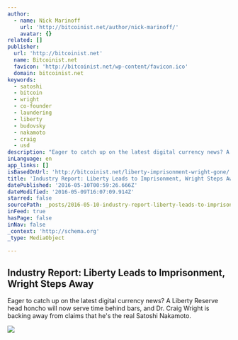 ```yaml
---
author:
  - name: Nick Marinoff
    url: 'http://bitcoinist.net/author/nick-marinoff/'
    avatar: {}
related: []
publisher:
  url: 'http://bitcoinist.net'
  name: Bitcoinist.net
  favicon: 'http://bitcoinist.net/wp-content/favicon.ico'
  domain: bitcoinist.net
keywords:
  - satoshi
  - bitcoin
  - wright
  - co-founder
  - laundering
  - liberty
  - budovsky
  - nakamoto
  - craig
  - usd
description: "Eager to catch up on the latest digital currency news? A Liberty Reserve head honcho will now serve time behind bars, and Dr. Craig Wright is backing away from claims that he's the real Satoshi Nakamoto."
inLanguage: en
app_links: []
isBasedOnUrl: 'http://bitcoinist.net/liberty-imprisonment-wright-gone/'
title: 'Industry Report: Liberty Leads to Imprisonment, Wright Steps Away'
datePublished: '2016-05-10T00:59:26.666Z'
dateModified: '2016-05-09T16:07:09.914Z'
starred: false
sourcePath: _posts/2016-05-10-industry-report-liberty-leads-to-imprisonment-wright-steps.md
inFeed: true
hasPage: false
inNav: false
_context: 'http://schema.org'
_type: MediaObject

---
```

<article style=""><h1>Industry Report: Liberty Leads to Imprisonment, Wright Steps Away</h1><p>Eager to catch up on the latest digital currency news? A Liberty Reserve head honcho will now serve time behind bars, and Dr. Craig Wright is backing away from claims that he's the real Satoshi Nakamoto.</p><img src="http://bitcoinist.net/wp-content/uploads/2016/04/Industry-Report-Cover-May-1.jpg" /></article>
